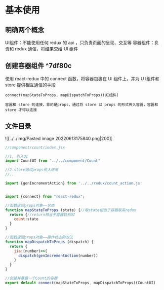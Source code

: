 # 基本使用

## 明确两个概念
UI组件：不能使用任何 redux 的 api ，只负责页面的呈现、交互等
容器组件：负责和 redux 通信，将结果交给 UI 组件

## 创建容器组件 ^7df80c

使用 react-redux 中的 connect 函数，将容器包裹在 UI 组件上，并为 U I组件和 store 提供相互通信的手段

`connect(mapStateToProps, mapDispatchToProps)(UI组件)`

```ad-warning
容器和 store 的连接，靠的是props，通过将 store 以 props 的形式传入容器，容器和 store 才得以连接
```

## 文件目录

![[../../img/Pasted image 20220613175840.png|200]]


```jsx
//component/count/index.jsx

//1. 引入UI
import CountUI from "../../component/Count"

//2.store通过props传入进来
//..

import {genIncrementAction} from '../../redux/count_action.js'


import {connect} from "react-redux";

//函数返回props对象——状态
function mapStateToProps (state) {//取state相当于容器联系redux
  return {//return相当于容器联系UI
    count:state
  }
}

//函数返回props对象——操作状态的方法
function mapDispatchToProps (dispatch) {
  return {
    jia:(number)=>{
      dispatch(genIncrementAction(number))
    }
  }
}

//创建并暴露一个Count的容器
export default connect(mapStateToProps, mapDispatchToProps)(CountUI)

```